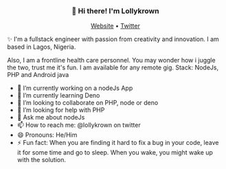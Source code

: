 <h3 align="center">👋 Hi there! I'm Lollykrown</h3>
<p align="center">
  <a href="https://lollykrown.xyz">Website</a> •
  <a href="https://twitter.com/lollykrown">Twitter</a>
</p>
<!--
**lollykrown/lollykrown** is a ✨ _special_ ✨ repository because its `README.md` (this file) appears on your GitHub profile.
-->
✨ I'm a fullstack engineer with passion from creativity and innovation. I am based in Lagos, Nigeria. 

Also, I am a frontline health care personnel. You may wonder how i juggle the two, trust me it's fun. I am available for any remote gig. Stack: NodeJs, PHP and Android java

- 🔭 I’m currently working on a nodeJs App
- 🌱 I’m currently learning Deno
- 👯 I’m looking to collaborate on PHP, node or deno
- 🤔 I’m looking for help with PHP
- 💬 Ask me about nodeJs
- 📫 How to reach me: @lollykrown on twitter
- 😄 Pronouns: He/Him
- ⚡ Fun fact: When you are finding it hard to fix a bug in your code, leave it for some time and go to sleep. When you wake, you might wake up with the solution.
